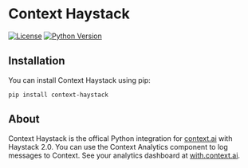 # Context Haystack

[![License](https://img.shields.io/badge/license-Apache%202.0-blue.svg)](https://github.com/contextco/context-haystack/main/LICENSE)
[![Python Version](https://img.shields.io/badge/python-%3E%3D3.9-blue)](https://www.python.org/downloads/release/python-390/)

## Installation

You can install Context Haystack using pip:

```shell
pip install context-haystack
```

## About

Context Haystack is the offical Python integration for [context.ai](https://context.ai/) with Haystack 2.0. You can use the Context Analytics component to log messages to Context. See your analytics dashboard at [with.context.ai](https://with.context.ai/).

